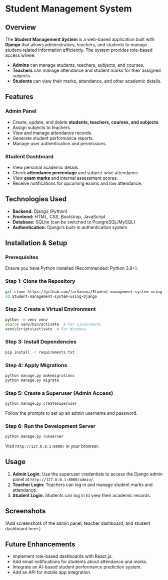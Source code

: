 # Student Management System

## Overview
The **Student Management System** is a web-based application built with **Django** that allows administrators, teachers, and students to manage student-related information efficiently. The system provides role-based access where:
- **Admins** can manage students, teachers, subjects, and courses.
- **Teachers** can manage attendance and student marks for their assigned subjects.
- **Students** can view their marks, attendance, and other academic details.

## Features
### **Admin Panel**
- Create, update, and delete **students, teachers, courses, and subjects**.
- Assign subjects to teachers.
- View and manage attendance records.
- Generate student performance reports.
- Manage user authentication and permissions.

### **Student Dashboard**
- View personal academic details.
- Check **attendance percentage** and subject-wise attendance.
- View **exam marks** and internal assessment scores.
- Receive notifications for upcoming exams and low attendance.

## Technologies Used
- **Backend:** Django (Python)
- **Frontend:** HTML, CSS, Bootstrap, JavaScript
- **Database:** SQLite (can be switched to PostgreSQL/MySQL)
- **Authentication:** Django’s built-in authentication system

## Installation & Setup
### **Prerequisites**
Ensure you have Python installed (Recommended: Python 3.8+).

### **Step 1: Clone the Repository**
```sh
git clone https://github.com/farhannnz/Student-management-system-using-Django.git
cd Student-management-system-using-Django
```

### **Step 2: Create a Virtual Environment**
```sh
python -m venv venv
source venv/bin/activate  # For Linux/macOS
venv\Scripts\activate  # For Windows
```

### **Step 3: Install Dependencies**
```sh
pip install -r requirements.txt
```

### **Step 4: Apply Migrations**
```sh
python manage.py makemigrations
python manage.py migrate
```

### **Step 5: Create a Superuser (Admin Access)**
```sh
python manage.py createsuperuser
```
Follow the prompts to set up an admin username and password.

### **Step 6: Run the Development Server**
```sh
python manage.py runserver
```
Visit `http://127.0.0.1:8000/` in your browser.

## Usage
1. **Admin Login:** Use the superuser credentials to access the Django admin panel at `http://127.0.0.1:8000/admin/`.
2. **Teacher Login:** Teachers can log in and manage student marks and attendance.
3. **Student Login:** Students can log in to view their academic records.

## Screenshots
(Add screenshots of the admin panel, teacher dashboard, and student dashboard here.)

## Future Enhancements
- Implement role-based dashboards with React.js.
- Add email notifications for students about attendance and marks.
- Integrate an AI-based student performance prediction system.
- Add an API for mobile app integration.

